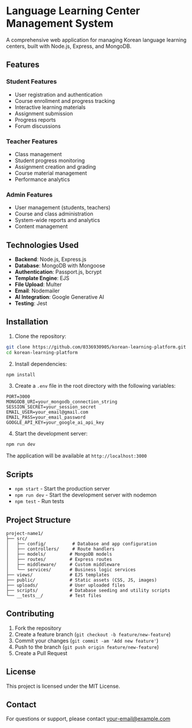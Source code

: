 # Language Learning Center Management System

A comprehensive web application for managing Korean language learning centers, built with Node.js, Express, and MongoDB.

## Features

### Student Features
- User registration and authentication
- Course enrollment and progress tracking
- Interactive learning materials
- Assignment submission
- Progress reports
- Forum discussions

### Teacher Features
- Class management
- Student progress monitoring
- Assignment creation and grading
- Course material management
- Performance analytics

### Admin Features
- User management (students, teachers)
- Course and class administration
- System-wide reports and analytics
- Content management

## Technologies Used

- **Backend**: Node.js, Express.js
- **Database**: MongoDB with Mongoose
- **Authentication**: Passport.js, bcrypt
- **Template Engine**: EJS
- **File Upload**: Multer
- **Email**: Nodemailer
- **AI Integration**: Google Generative AI
- **Testing**: Jest

## Installation

1. Clone the repository:
```bash
git clone https://github.com/0336930905/korean-learning-platform.git
cd korean-learning-platform
```

2. Install dependencies:
```bash
npm install
```

3. Create a `.env` file in the root directory with the following variables:
```env
PORT=3000
MONGODB_URI=your_mongodb_connection_string
SESSION_SECRET=your_session_secret
EMAIL_USER=your_email@gmail.com
EMAIL_PASS=your_email_password
GOOGLE_API_KEY=your_google_ai_api_key
```

4. Start the development server:
```bash
npm run dev
```

The application will be available at `http://localhost:3000`

## Scripts

- `npm start` - Start the production server
- `npm run dev` - Start the development server with nodemon
- `npm test` - Run tests

## Project Structure

```
project-name1/
├── src/
│   ├── config/          # Database and app configuration
│   ├── controllers/     # Route handlers
│   ├── models/         # MongoDB models
│   ├── routes/         # Express routes
│   ├── middleware/     # Custom middleware
│   └── services/       # Business logic services
├── views/              # EJS templates
├── public/             # Static assets (CSS, JS, images)
├── uploads/            # User uploaded files
├── scripts/            # Database seeding and utility scripts
└── __tests__/          # Test files
```

## Contributing

1. Fork the repository
2. Create a feature branch (`git checkout -b feature/new-feature`)
3. Commit your changes (`git commit -am 'Add new feature'`)
4. Push to the branch (`git push origin feature/new-feature`)
5. Create a Pull Request

## License

This project is licensed under the MIT License.

## Contact

For questions or support, please contact [your-email@example.com](mailto:your-email@example.com)
